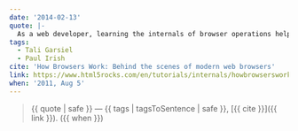 ```yaml
---
date: '2014-02-13'
quote: |-
  As a web developer, learning the internals of browser operations helps you make better decisions and know the justifications behind development best practices.
tags:
  - Tali Garsiel
  - Paul Irish
cite: 'How Browsers Work: Behind the scenes of modern web browsers'
link: https://www.html5rocks.com/en/tutorials/internals/howbrowserswork/
when: '2011, Aug 5'
---
```


> {{ quote | safe }}
> — {{ tags | tagsToSentence | safe }}, [{{ cite }}]({{ link }}). ({{ when }})
